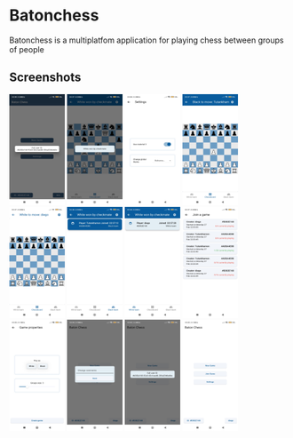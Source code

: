# Batonchess

Batonchess is a multiplatfom application for playing chess between groups of people

## Screenshots


<img src="./screenshots/01.jpg" width="100" height="200">
<img src="./screenshots/02.jpg" width="100" height="200">
<img src="./screenshots/03.jpg" width="100" height="200">
<img src="./screenshots/04.jpg" width="100" height="200">
<img src="./screenshots/05.jpg" width="100" height="200">
<img src="./screenshots/06.jpg" width="100" height="200">
<img src="./screenshots/07.jpg" width="100" height="200">
<img src="./screenshots/08.jpg" width="100" height="200">
<img src="./screenshots/09.jpg" width="100" height="200">
<img src="./screenshots/10.jpg" width="100" height="200">
<img src="./screenshots/11.jpg" width="100" height="200">
<img src="./screenshots/12.jpg" width="100" height="200">